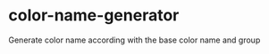 color-name-generator
====================

Generate color name according with the base color name and group

